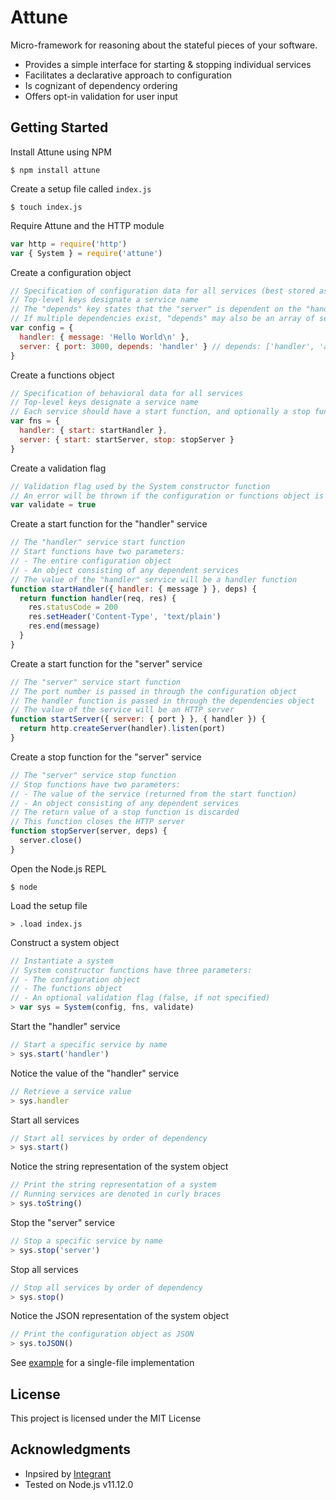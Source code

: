 # Attune

Micro-framework for reasoning about the stateful pieces of your software.
- Provides a simple interface for starting & stopping individual services
- Facilitates a declarative approach to configuration
- Is cognizant of dependency ordering
- Offers opt-in validation for user input

## Getting Started

Install Attune using NPM
``` shell
$ npm install attune
```

Create a setup file called `index.js`
``` shell
$ touch index.js
```

Require Attune and the HTTP module
``` javascript
var http = require('http')
var { System } = require('attune')
```

Create a configuration object
``` javascript
// Specification of configuration data for all services (best stored as JSON)
// Top-level keys designate a service name
// The "depends" key states that the "server" is dependent on the "handler" service
// If multiple dependencies exist, "depends" may also be an array of service names
var config = {
  handler: { message: 'Hello World\n' },
  server: { port: 3000, depends: 'handler' } // depends: ['handler', 'another']
}
```

Create a functions object
``` javascript
// Specification of behavioral data for all services
// Top-level keys designate a service name
// Each service should have a start function, and optionally a stop function
var fns = {
  handler: { start: startHandler },
  server: { start: startServer, stop: stopServer }
}
```

Create a validation flag
``` javascript
// Validation flag used by the System constructor function
// An error will be thrown if the configuration or functions object is deemed invalid
var validate = true
```

Create a start function for the "handler" service
``` javascript
// The "handler" service start function
// Start functions have two parameters:
// - The entire configuration object
// - An object consisting of any dependent services
// The value of the "handler" service will be a handler function
function startHandler({ handler: { message } }, deps) {
  return function handler(req, res) {
    res.statusCode = 200
    res.setHeader('Content-Type', 'text/plain')
    res.end(message)
  }
}
```

Create a start function for the "server" service
``` javascript
// The "server" service start function
// The port number is passed in through the configuration object
// The handler function is passed in through the dependencies object
// The value of the service will be an HTTP server
function startServer({ server: { port } }, { handler }) {
  return http.createServer(handler).listen(port)
}
```

Create a stop function for the "server" service
``` javascript
// The "server" service stop function
// Stop functions have two parameters:
// - The value of the service (returned from the start function)
// - An object consisting of any dependent services
// The return value of a stop function is discarded
// This function closes the HTTP server
function stopServer(server, deps) {
  server.close()
}
```

Open the Node.js REPL
``` shell
$ node
```

Load the setup file
```
> .load index.js
```

Construct a system object
``` javascript
// Instantiate a system
// System constructor functions have three parameters:
// - The configuration object
// - The functions object
// - An optional validation flag (false, if not specified)
> var sys = System(config, fns, validate)
```

Start the "handler" service
``` javascript
// Start a specific service by name
> sys.start('handler')
```

Notice the value of the "handler" service
``` javascript
// Retrieve a service value
> sys.handler
```

Start all services
``` javascript
// Start all services by order of dependency
> sys.start()
```

Notice the string representation of the system object
``` javascript
// Print the string representation of a system
// Running services are denoted in curly braces
> sys.toString()
```

Stop the "server" service
``` javascript
// Stop a specific service by name
> sys.stop('server')
```

Stop all services
``` javascript
// Stop all services by order of dependency
> sys.stop()
```

Notice the JSON representation of the system object
``` javascript
// Print the configuration object as JSON
> sys.toJSON()
```

See [example](../master/example/index.js) for a single-file implementation

## License

This project is licensed under the MIT License

## Acknowledgments

* Inpsired by [Integrant](https://github.com/weavejester/integrant)
* Tested on Node.js v11.12.0
